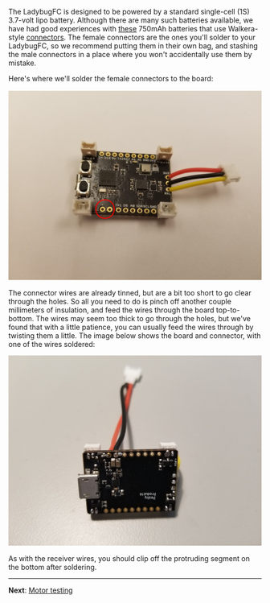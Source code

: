 The LadybugFC is designed to be powered by a standard single-cell (1S) 3.7-volt lipo battery. Although there
are many such batteries available, we have had good experiences with 
[these](https://hobbyking.com/en_us/turnigy-nano-tech-750mah-1s-35-70c-lipo-pack-walkera-v120d02s-qr-infra-x-qr-w100s.html) 750mAh batteries that use Walkera-style 
[connectors](https://www.amazon.com/gp/product/B00VRZ0GBK/ref=oh_aui_detailpage_o00_s00?ie=UTF8&psc=1). The
female connectors are the ones you'll solder to your LadybugFC, so we recommend putting them in their own bag, 
and stashing the male connectors in a place where you won't accidentally use them by mistake.  

Here's where we'll solder the female connectors to the board:

<img src="images/power-pads.png">

<p>

The connector wires are already tinned, but are a bit too short to go clear through the holes. 
So all you need to do is pinch off another couple millimeters of insulation,
and feed the wires through the board top-to-bottom.  The wires may seem too
thick to go through the holes, but we've found that with a little patience, you
can usually feed the wires through by twisting them a little.  The image below
shows the board and connector, with one of the wires soldered:

<img src="images/power-solder.png">

<p>

As with the receiver wires, you should clip off the protruding segment on the bottom after soldering.

<hr>

<b>Next</b>: [Motor testing](https://github.com/simondlevy/Hackflight/wiki/L.09-Motor-testing)
